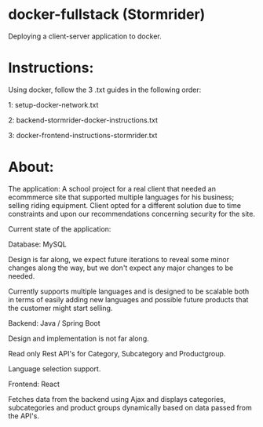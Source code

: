 # docker-fullstack (Stormrider)

Deploying a client-server application to docker.

# Instructions:
Using docker, follow the 3 .txt guides in the following order:

1: setup-docker-network.txt

2: backend-stormrider-docker-instructions.txt

3: docker-frontend-instructions-stormrider.txt


# About:

The application:
A school project for a real client that needed an ecommmerce site that supported multiple languages for his business; selling riding equipment. 
Client opted for a different solution due to time constraints and upon our recommendations concerning security for the site. 

Current state of the application:

Database: MySQL 

Design is far along, we expect future iterations to reveal some minor changes along the way, but we don't expect any major changes to be needed.

Currently supports multiple languages and is designed to be scalable both in terms of easily adding new languages and possible future products that the customer might start selling. 

Backend: 
Java / Spring Boot

Design and implementation is not far along.

Read only Rest API's for Category, Subcategory and Productgroup. 

Language selection support. 

Frontend: React

Fetches data from the backend using Ajax and displays categories, subcategories and product groups dynamically based on data passed from the API's.


